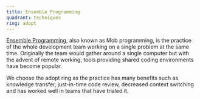 ```yaml
---
title: Ensemble Programming
quadrant: techniques
ring: adopt
---
```


[Ensemble Programming](https://www.agilealliance.org/glossary/mob-programming/),
also known as Mob programming, is the practice of the whole development team
working on a single problem at the same time. Originally the team would gather
around a single computer but with the advent of remote working, tools providing
shared coding environments have become popular.

We choose the adopt ring as the practice has many benefits such as knowledge transfer,
just-in-time code review, decreased context switching and has worked well in
teams that have trialed it.
